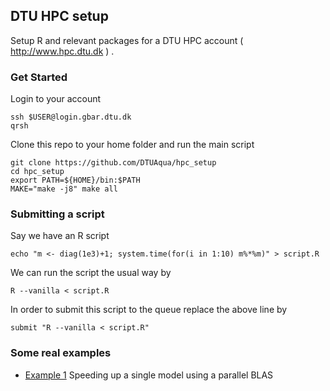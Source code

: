 ## DTU HPC setup

Setup R and relevant packages for a DTU HPC account ( http://www.hpc.dtu.dk ) .

### Get Started

Login to your account

```shell
ssh $USER@login.gbar.dtu.dk
qrsh
```

Clone this repo to your home folder and run the main script

```shell
git clone https://github.com/DTUAqua/hpc_setup
cd hpc_setup
export PATH=${HOME}/bin:$PATH
MAKE="make -j8" make all
```

### Submitting a script

Say we have an R script

```shell
echo "m <- diag(1e3)+1; system.time(for(i in 1:10) m%*%m)" > script.R
```

We can run the script the usual way by

```shell
R --vanilla < script.R
```

In order to submit this script to the queue replace the above line by

```shell
submit "R --vanilla < script.R"
```

### Some real examples

* [Example 1](Example1) Speeding up a single model using a parallel BLAS
